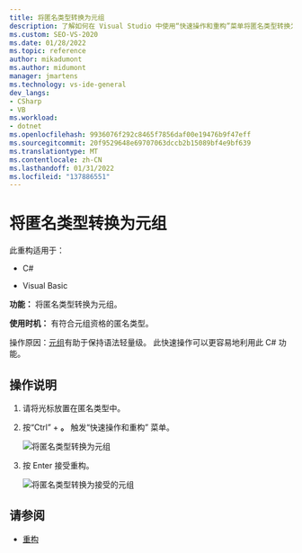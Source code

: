 ```yaml
---
title: 将匿名类型转换为元组
description: 了解如何在 Visual Studio 中使用“快速操作和重构”菜单将匿名类型转换为元组。
ms.custom: SEO-VS-2020
ms.date: 01/28/2022
ms.topic: reference
author: mikadumont
ms.author: midumont
manager: jmartens
ms.technology: vs-ide-general
dev_langs:
- CSharp
- VB
ms.workload:
- dotnet
ms.openlocfilehash: 9936076f292c8465f7856daf00e19476b9f47eff
ms.sourcegitcommit: 20f9529648e69707063dccb2b15089bf4e9bf639
ms.translationtype: MT
ms.contentlocale: zh-CN
ms.lasthandoff: 01/31/2022
ms.locfileid: "137886551"
---
```

# <a name="convert-anonymous-type-to-tuple"></a>将匿名类型转换为元组

此重构适用于：

- C#

- Visual Basic

**功能：** 将匿名类型转换为元组。

**使用时机：** 有符合元组资格的匿名类型。

操作原因：[元组](/dotnet/csharp/tuples)有助于保持语法轻量级。 此快速操作可以更容易地利用此 C# 功能。

## <a name="how-to"></a>操作说明

1. 请将光标放置在匿名类型中。
2. 按“Ctrl”  + **。** 触发“快速操作和重构”  菜单。

   ![将匿名类型转换为元组](media/convert-anon-to-tuple.png)

2. 按 Enter 接受重构。

   ![将匿名类型转换为接受的元组](media/convert-anon-to-tuple-complete.png)

## <a name="see-also"></a>请参阅

- [重构](../refactoring-in-visual-studio.md)
